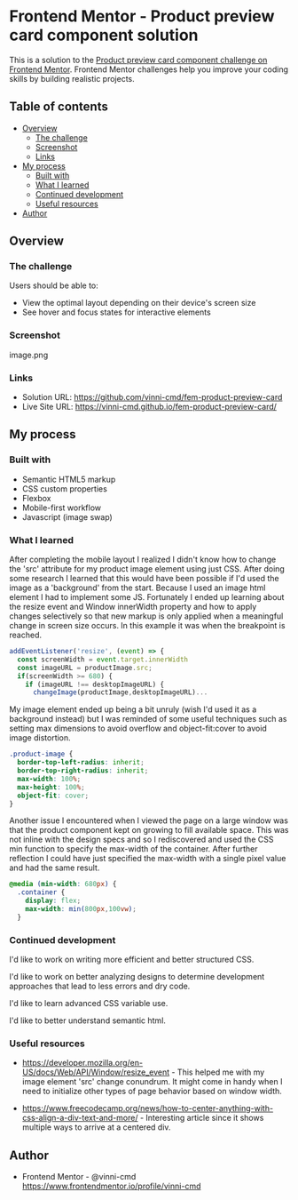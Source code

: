 # Frontend Mentor - Product preview card component solution

This is a solution to the [Product preview card component challenge on Frontend Mentor](https://www.frontendmentor.io/challenges/product-preview-card-component-GO7UmttRfa). Frontend Mentor challenges help you improve your coding skills by building realistic projects.

## Table of contents

- [Overview](#overview)
  - [The challenge](#the-challenge)
  - [Screenshot](#screenshot)
  - [Links](#links)
- [My process](#my-process)
  - [Built with](#built-with)
  - [What I learned](#what-i-learned)
  - [Continued development](#continued-development)
  - [Useful resources](#useful-resources)
- [Author](#author)

## Overview

### The challenge

Users should be able to:

- View the optimal layout depending on their device's screen size
- See hover and focus states for interactive elements

### Screenshot

image.png

### Links

- Solution URL: https://github.com/vinni-cmd/fem-product-preview-card
- Live Site URL: https://vinni-cmd.github.io/fem-product-preview-card/

## My process

### Built with

- Semantic HTML5 markup
- CSS custom properties
- Flexbox
- Mobile-first workflow
- Javascript (image swap)

### What I learned

After completing the mobile layout I realized I didn't know how to change the 'src' attribute for my product image element using just CSS. After doing some research I learned that this would have been possible if I'd used the image as a 'background' from the start. Because I used an image html element I had to implement some JS. Fortunately I ended up learning about the resize event and Window innerWidth property and how to apply changes selectively so that new markup is only applied when a meaningful change in screen size occurs. In this example it was when the breakpoint is reached.

```js
addEventListener('resize', (event) => {
  const screenWidth = event.target.innerWidth
  const imageURL = productImage.src;
  if(screenWidth >= 680) {
    if (imageURL !== desktopImageURL) {
      changeImage(productImage,desktopImageURL)...
```

My image element ended up being a bit unruly (wish I'd used it as a background instead) but I was reminded of some useful techniques such as setting max dimensions to avoid overflow and object-fit:cover to avoid image distortion.

```css
.product-image {
  border-top-left-radius: inherit;
  border-top-right-radius: inherit;
  max-width: 100%;
  max-height: 100%;
  object-fit: cover;
}
```

Another issue I encountered when I viewed the page on a large window was that the product component kept on growing to fill available space. This was not inline with the design specs and so I rediscovered and used the CSS min function to specify the max-width of the container. After further reflection I could have just specified the max-width with a single pixel value and had the same result.

```css
@media (min-width: 680px) {
  .container {
    display: flex;
    max-width: min(800px,100vw);
  }
```

### Continued development

I'd like to work on writing more efficient and better structured CSS.

I'd like to work on better analyzing designs to determine development approaches that lead to less errors and dry code.

I'd like to learn advanced CSS variable use.

I'd like to better understand semantic html.

### Useful resources

- https://developer.mozilla.org/en-US/docs/Web/API/Window/resize_event - This helped me with my image element 'src' change conundrum. It might come in handy when I need to initialize other types of page behavior based on window width.

- https://www.freecodecamp.org/news/how-to-center-anything-with-css-align-a-div-text-and-more/ - Interesting article since it shows multiple ways to arrive at a centered div.

## Author

- Frontend Mentor - @vinni-cmd https://www.frontendmentor.io/profile/vinni-cmd
